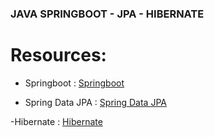 ### JAVA SPRINGBOOT - JPA - HIBERNATE

# Resources:

- Springboot : [Springboot](https://www.youtube.com/watch?v=9SGDpanrc8U)

- Spring Data JPA : [Spring Data JPA](https://www.youtube.com/watch?v=8SGI_XS5OPw)

-Hibernate : [Hibernate](https://www.youtube.com/watch?v=a6bcNXCmAUU&list=PLGTrAf5-F1YLNgq_0TXd9Xu245dJxqJMr)

